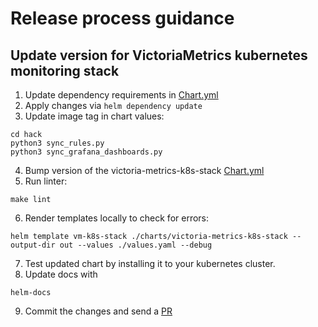 # Release process guidance 

## Update version for VictoriaMetrics kubernetes monitoring stack

1. Update dependency requirements in [Chart.yml](https://github.com/VictoriaMetrics/helm-charts/blob/master/charts/victoria-metrics-k8s-stack/Chart.yaml)
2. Apply changes via `helm dependency update`
3. Update image tag in chart values:

<div class="with-copy" markdown="1">

```console
cd hack
python3 sync_rules.py
python3 sync_grafana_dashboards.py
```
</div>

4. Bump version of the victoria-metrics-k8s-stack [Chart.yml](https://github.com/VictoriaMetrics/helm-charts/blob/master/charts/victoria-metrics-k8s-stack/Chart.yaml)
5. Run linter:

<div class="with-copy" markdown="1">

```console
make lint
```

</div>

6. Render templates locally to check for errors: 

<div class="with-copy" markdown="1">

```console
helm template vm-k8s-stack ./charts/victoria-metrics-k8s-stack --output-dir out --values ./values.yaml --debug
```

</div>

7. Test updated chart by installing it to your kubernetes cluster.
8. Update docs with
```console
helm-docs
```
9.  Commit the changes and send a [PR](https://github.com/VictoriaMetrics/helm-charts/pulls)
